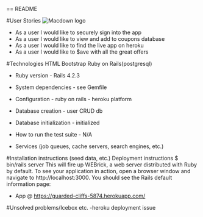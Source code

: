 == README



#User Stories
![Macdown logo](http://i.imgur.com/umwdhdY.png)
- As a user I would like to securely sign into the app
- As a user I would like to view and add to coupons database
- As a user I would like to find the live app on heroku
- As a user I would like to $ave with all the great offers

#Technologies
HTML
Bootstrap
Ruby on Rails(postgresql)

* Ruby version - Rails 4.2.3

* System dependencies - see Gemfile

* Configuration - ruby on rails - heroku platform

* Database creation - user CRUD db

* Database initialization - initialized

* How to run the test suite - N/A

* Services (job queues, cache servers, search engines, etc.)




#Installation instructions (seed data, etc.)
Deployment instructions $ bin/rails server This will fire up WEBrick, a web server distributed with Ruby by default. To see your application in action, open a browser window and navigate to http://localhost:3000. You should see the Rails default information page:


- App @ https://guarded-cliffs-5874.herokuapp.com/



#Unsolved problems/Icebox etc.
-heroku deployment issue






